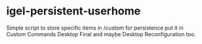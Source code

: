# igel-persistent-userhome
Simple script to store specific items in /custom for persistence
put it in Custom Commands Desktop Final and maybe Desktop Reconfiguration too.
